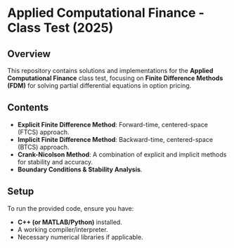 # Applied Computational Finance - Class Test (2025)

## Overview
This repository contains solutions and implementations for the **Applied Computational Finance** class test, focusing on **Finite Difference Methods (FDM)** for solving partial differential equations in option pricing.

## Contents
- **Explicit Finite Difference Method**: Forward-time, centered-space (FTCS) approach.
- **Implicit Finite Difference Method**: Backward-time, centered-space (BTCS) approach.
- **Crank-Nicolson Method**: A combination of explicit and implicit methods for stability and accuracy.
- **Boundary Conditions & Stability Analysis**.

## Setup
To run the provided code, ensure you have:
- **C++ (or MATLAB/Python)** installed.
- A working compiler/interpreter.
- Necessary numerical libraries if applicable.